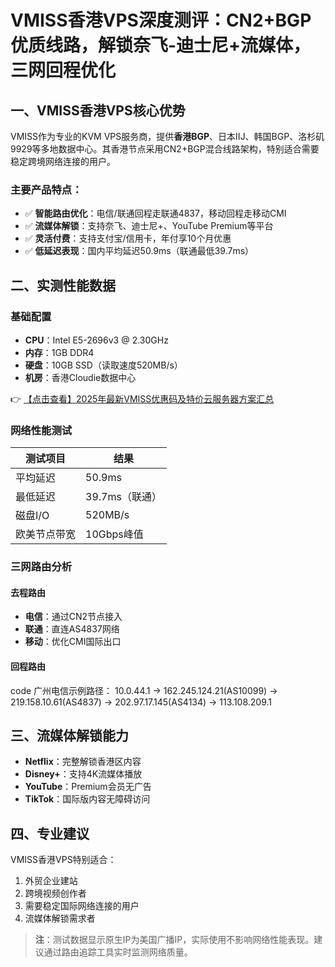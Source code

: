 # VMISS香港VPS深度测评：CN2+BGP优质线路，解锁奈飞-迪士尼+流媒体，三网回程优化

## 一、VMISS香港VPS核心优势

VMISS作为专业的KVM VPS服务商，提供**香港BGP**、日本IIJ、韩国BGP、洛杉矶9929等多地数据中心。其香港节点采用CN2+BGP混合线路架构，特别适合需要稳定跨境网络连接的用户。

### 主要产品特点：
- ✅ **智能路由优化**：电信/联通回程走联通4837，移动回程走移动CMI
- ✅ **流媒体解锁**：支持奈飞、迪士尼+、YouTube Premium等平台
- ✅ **灵活付费**：支持支付宝/信用卡，年付享10个月优惠
- ✅ **低延迟表现**：国内平均延迟50.9ms（联通最低39.7ms）

## 二、实测性能数据

### 基础配置
- **CPU**：Intel E5-2696v3 @ 2.30GHz
- **内存**：1GB DDR4
- **硬盘**：10GB SSD（读取速度520MB/s）
- **机房**：香港Cloudie数据中心

👉 [【点击查看】2025年最新VMISS优惠码及特价云服务器方案汇总](https://bit.ly/Vmiss)

### 网络性能测试
| 测试项目       | 结果                |
|----------------|---------------------|
| 平均延迟       | 50.9ms              |
| 最低延迟       | 39.7ms（联通）      |
| 磁盘I/O        | 520MB/s             |
| 欧美节点带宽   | 10Gbps峰值          |

### 三网路由分析
#### 去程路由
- **电信**：通过CN2节点接入
- **联通**：直连AS4837网络
- **移动**：优化CMI国际出口

#### 回程路由
code
广州电信示例路径：
10.0.44.1 → 162.245.124.21(AS10099) → 219.158.10.61(AS4837) 
→ 202.97.17.145(AS4134) → 113.108.209.1

## 三、流媒体解锁能力
- **Netflix**：完整解锁香港区内容
- **Disney+**：支持4K流媒体播放
- **YouTube**：Premium会员无广告
- **TikTok**：国际版内容无障碍访问

## 四、专业建议
VMISS香港VPS特别适合：
1. 外贸企业建站
2. 跨境视频创作者
3. 需要稳定国际网络连接的用户
4. 流媒体解锁需求者

> **注**：测试数据显示原生IP为美国广播IP，实际使用不影响网络性能表现。建议通过路由追踪工具实时监测网络质量。